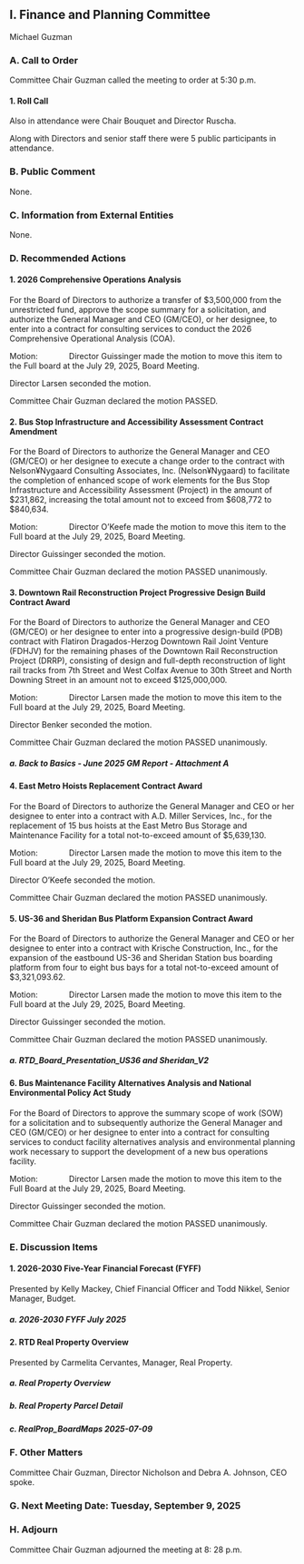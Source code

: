 ## I. Finance and Planning Committee

Michael Guzman

### A. Call to Order

Committee Chair Guzman called the meeting to order at 5:30 p.m.

#### 1. Roll Call

Also in attendance were Chair Bouquet and Director Ruscha.

Along with Directors and senior staff there were 5 public participants in attendance.

### B. Public Comment

None.

### C. Information from External Entities

None.

### D. Recommended Actions

#### 1. 2026 Comprehensive Operations Analysis

For the Board of Directors to authorize a transfer of $3,500,000 from the unrestricted fund, approve the scope summary for a solicitation, and authorize the General Manager and CEO (GM/CEO), or her designee, to enter into a contract for consulting services to conduct the 2026 Comprehensive Operational Analysis (COA).

Motion:              Director Guissinger made the motion to move this item to the Full board at the July 29, 2025, Board Meeting.

Director Larsen seconded the motion.

Committee Chair Guzman declared the motion PASSED.

#### 2. Bus Stop Infrastructure and Accessibility Assessment  Contract Amendment

For the Board of Directors to authorize the General Manager and CEO (GM/CEO) or her designee to execute a change order to the contract with Nelson¥Nygaard Consulting Associates, Inc. (Nelson¥Nygaard) to facilitate the completion of enhanced scope of work elements for the Bus Stop Infrastructure and Accessibility Assessment (Project) in the amount of $231,862, increasing the total amount not to exceed from $608,772 to $840,634.

Motion:              Director O’Keefe made the motion to move this item to the Full board at the July 29, 2025, Board Meeting.

Director Guissinger seconded the motion.

Committee Chair Guzman declared the motion PASSED unanimously.

#### 3. Downtown Rail Reconstruction Project Progressive Design Build Contract Award

For the Board of Directors to authorize the General Manager and CEO (GM/CEO) or her designee to enter into a progressive design-build (PDB) contract with Flatiron Dragados-Herzog Downtown Rail Joint Venture (FDHJV) for the remaining phases of the Downtown Rail Reconstruction Project (DRRP), consisting of design and full-depth reconstruction of light rail tracks from 7th Street and West Colfax Avenue to 30th Street and North Downing Street in an amount not to exceed $125,000,000.

Motion:              Director Larsen made the motion to move this item to the Full board at the July 29, 2025, Board Meeting.

Director Benker seconded the motion.

Committee Chair Guzman declared the motion PASSED unanimously.

##### a. Back to Basics  - June 2025 GM Report - Attachment A

#### 4. East Metro Hoists Replacement Contract Award

For the Board of Directors to authorize the General Manager and CEO or her designee to enter into a contract with A.D. Miller Services, Inc., for the replacement of 15 bus hoists at the East Metro Bus Storage and Maintenance Facility for a total not-to-exceed amount of $5,639,130.

Motion:              Director Larsen made the motion to move this item to the Full board at the July 29, 2025, Board Meeting.

Director O’Keefe seconded the motion.

Committee Chair Guzman declared the motion PASSED unanimously.

#### 5. US-36 and Sheridan Bus Platform Expansion Contract Award

For the Board of Directors to authorize the General Manager and CEO or her designee to enter into a contract with Krische Construction, Inc., for the expansion of the eastbound US-36 and Sheridan Station bus boarding platform from four to eight bus bays for a total not-to-exceed amount of $3,321,093.62.

Motion:              Director Larsen made the motion to move this item to the Full board at the July 29, 2025, Board Meeting.

Director Guissinger seconded the motion.

Committee Chair Guzman declared the motion PASSED unanimously.

##### a. RTD_Board_Presentation_US36 and Sheridan_V2

#### 6. Bus Maintenance Facility Alternatives Analysis and National Environmental Policy Act Study

For the Board of Directors to approve the summary scope of work (SOW) for a solicitation and to subsequently authorize the General Manager and CEO (GM/CEO) or her designee to enter into a contract for consulting services to conduct facility alternatives analysis and environmental planning work necessary to support the development of a new bus operations facility.

Motion:              Director Larsen made the motion to move this item to the Full Board at the July 29, 2025, Board Meeting.

Director Guissinger seconded the motion.

Committee Chair Guzman declared the motion PASSED unanimously.

### E. Discussion Items

#### 1. 2026-2030 Five-Year Financial Forecast (FYFF)

Presented by Kelly Mackey, Chief Financial Officer and Todd Nikkel, Senior Manager, Budget.

##### a. 2026-2030 FYFF July 2025

#### 2. RTD Real Property Overview

Presented by Carmelita Cervantes, Manager, Real Property.

##### a. Real Property Overview

##### b. Real Property Parcel Detail

##### c. RealProp_BoardMaps 2025-07-09

### F. Other Matters

Committee Chair Guzman, Director Nicholson and Debra A. Johnson, CEO spoke.

### G. Next Meeting Date: Tuesday, September 9, 2025

### H. Adjourn

Committee Chair Guzman adjourned the meeting at 8: 28 p.m.